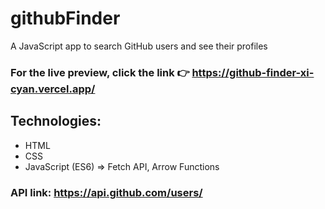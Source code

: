 # githubFinder
A JavaScript app to search GitHub users and see their profiles
### For the live preview, click the link 👉 https://github-finder-xi-cyan.vercel.app/
## Technologies:
* HTML
* CSS
* JavaScript (ES6) => Fetch API, Arrow Functions


### API link: https://api.github.com/users/
